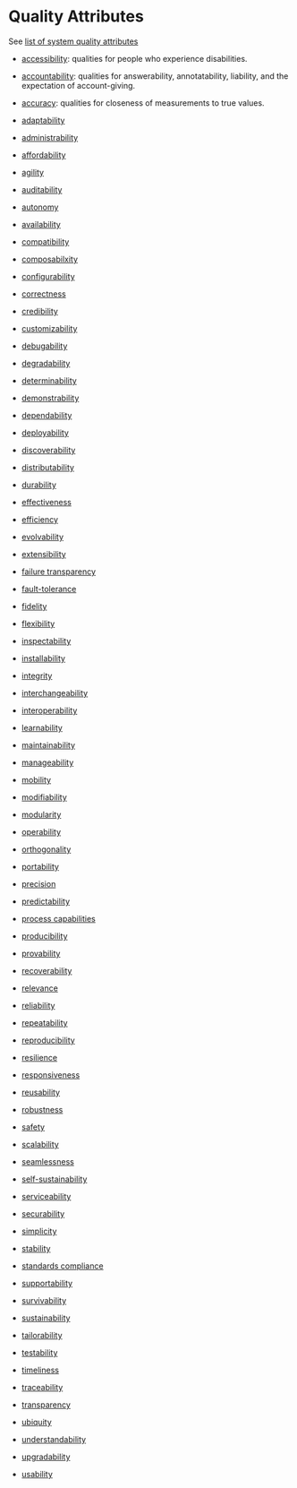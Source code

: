 # Quality Attributes

See [list of system quality attributes](https://en.wikipedia.org/wiki/List_of_system_quality_attributes)

* [accessibility](https://en.wikipedia.org/wiki/Accessibility): qualities for people who experience disabilities.

* [accountability](https://en.wikipedia.org/wiki/Accountability): qualities for answerability, annotatability, liability, and the expectation of account-giving.

* [accuracy](https://wikipedia.org/wiki/Accuracy): qualities for closeness of measurements to true values.

* [adaptability](https://wikipedia.org/wiki/Adaptation_(computer_science))

* [administrability](TODO)
* [affordability](https://en.wiktionary.orghttps://wikipedia.org/wiki/affordability)
* [agility](https://wikipedia.org/wiki/Agility)
* [auditability](https://wikipedia.org/wiki/Auditability)
* [autonomy](https://wikipedia.org/wiki/Autonomy)
* [availability](https://wikipedia.org/wiki/Availability)
* [compatibility](https://en.wiktionary.orghttps://wikipedia.org/wiki/compatibility)
* [composabilxity](https://wikipedia.org/wiki/Composability)
* [configurability](https://en.wiktionary.orghttps://wikipedia.org/wiki/configurability)
* [correctness](https://wikipedia.org/wiki/Correctness_(computer_science))
* [credibility](https://wikipedia.org/wiki/Credibility)
* [customizability](https://en.wiktionary.orghttps://wikipedia.org/wiki/customizability)
* [debugability](TODO)
* [degradability](https://en.wiktionary.orghttps://wikipedia.org/wiki/degradability)
* [determinability](https://en.wiktionary.orghttps://wikipedia.org/wiki/determinable)
* [demonstrability](https://en.wiktionary.orghttps://wikipedia.org/wiki/demonstrability)
* [dependability](https://wikipedia.org/wiki/Dependability)
* [deployability](https://en.wiktionary.orghttps://wikipedia.org/wiki/deployability)
* [discoverability](https://wikipedia.org/wiki/Discoverability)
* [distributability](https://en.wiktionary.orghttps://wikipedia.org/wiki/distributability)
* [durability](https://wikipedia.org/wiki/Durability_(database_systems))
* [effectiveness](https://wikipedia.org/wiki/Effectiveness)
* [efficiency](https://en.wiktionary.orghttps://wikipedia.org/wiki/efficiency)
* [evolvability](https://wikipedia.org/wiki/Evolvability)
* [extensibility](https://wikipedia.org/wiki/Extensibility)
* [failure transparency](https://wikipedia.org/wiki/Failure_transparency)
* [fault-tolerance](https://wikipedia.org/wiki/Fault-tolerance)
* [fidelity](https://wikipedia.org/wiki/Fidelity)
* [flexibility](https://wikipedia.org/wiki/Flexibility_(engineering))
* [inspectability](https://en.wiktionary.orghttps://wikipedia.org/wiki/inspectability)
* [installability](https://en.wiktionary.orghttps://wikipedia.org/wiki/installability)
* [integrity](https://wikipedia.org/wiki/Data_corruption)
* [interchangeability](https://wikipedia.org/wiki/Interchangeable_parts)
* [interoperability](https://wikipedia.org/wiki/Interoperability)
* [learnability](https://wikipedia.org/wiki/Learnability)
* [maintainability](https://wikipedia.org/wiki/Maintainability)
* [manageability](https://en.wiktionary.orghttps://wikipedia.org/wiki/manageability)
* [mobility](https://en.wiktionary.orghttps://wikipedia.org/wiki/mobility)
* [modifiability](https://en.wiktionary.orghttps://wikipedia.org/wiki/modifiability)
* [modularity](https://wikipedia.org/wiki/Modularity_(programming))
* [operability](https://wikipedia.org/wiki/Operability)
* [orthogonality](https://wikipedia.org/wiki/Orthogonality#Computer_science)
* [portability](https://wikipedia.org/wiki/Software_portability)
* [precision](https://wikipedia.org/wiki/Precision_(computer_science))
* [predictability](https://wikipedia.org/wiki/Predictability)
* [process capabilities](https://wikipedia.org/wiki/Capability_(systems_engineering))
* [producibility](https://en.wiktionary.orghttps://wikipedia.org/wiki/producibility)
* [provability](https://en.wiktionary.orghttps://wikipedia.org/wiki/provability)
* [recoverability](https://en.wiktionary.orghttps://wikipedia.org/wiki/recoverability)
* [relevance](https://wikipedia.org/wiki/Relevance)
* [reliability](https://wikipedia.org/wiki/Reliability_(computer_networking))
* [repeatability](https://wikipedia.org/wiki/Repeatability)
* [reproducibility](https://wikipedia.org/wiki/Reproducibility)
* [resilience](https://wikipedia.org/wiki/Resilience_(engineering_and_construction))
* [responsiveness](https://wikipedia.org/wiki/Responsiveness)
* [reusability](https://wikipedia.org/wiki/Reusability)
* [robustness](https://wikipedia.org/wiki/Robustness_(computer_science))
* [safety](https://wikipedia.org/wiki/Safety)
* [scalability](https://wikipedia.org/wiki/Scalability)
* [seamlessness](https://en.wiktionary.orghttps://wikipedia.org/wiki/Special:Search/seamless)
* [self-sustainability](https://wikipedia.org/wiki/Self-sustainability)
* [serviceability](https://wikipedia.org/wiki/Serviceability_(computer))
* [securability](https://en.wiktionary.orghttps://wikipedia.org/wiki/securability)
* [simplicity](https://wikipedia.org/wiki/Simplicity)
* [stability](https://wikipedia.org/wiki/Stability_Model)
* [standards compliance](https://wikipedia.org/wiki/Standardization)
* [supportability](TODO)
* [survivability](https://wikipedia.org/wiki/Survivability)
* [sustainability](https://wikipedia.org/wiki/Sustainability)
* [tailorability](https://en.wiktionary.orghttps://wikipedia.org/wiki/tailorability)
* [testability](https://wikipedia.org/wiki/Testability)
* [timeliness](https://wikipedia.org/wiki/Timeliness)
* [traceability](https://wikipedia.org/wiki/Traceability)
* [transparency](https://wikipedia.org/wiki/Transparency_(behavior))
* [ubiquity](https://en.wiktionary.orghttps://wikipedia.org/wiki/ubiquity)
* [understandability](https://wikipedia.org/wiki/Understandability)
* [upgradability](https://en.wiktionary.orghttps://wikipedia.org/wiki/upgradability)
* [usability](https://wikipedia.org/wiki/Usability)
